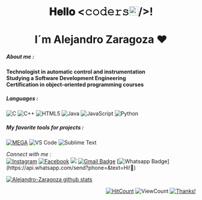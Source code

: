 <h1 align="center">𝐇𝐞𝐥𝐥𝐨 <𝚌𝚘𝚍𝚎𝚛𝚜<img src="https://github.com/TheDudeThatCode/TheDudeThatCode/blob/master/Assets/Earth.gif" width="24px">/>! 
<h1 align="center">I´m Alejandro Zaragoza ❤️  
 
##### About me :
 
<strong>
Technologist in automatic control and instrumentation <br>
Studying a Software Development Engineering <br>
Certification in object-oriented programming courses 
</strong>
 
##### Languages :

![C](https://img.shields.io/badge/-C-000000?style=flat&logo=c)
![C++](https://img.shields.io/badge/-C++-000000?style=flat&logo=c%2B%2B)
![HTML5](https://img.shields.io/badge/-HTML5-000000?style=flat&logo=html5)
![Java](https://img.shields.io/badge/-Java-000000?style=flat&logo=java)
![JavaScript](https://img.shields.io/badge/-JavaScript-000000?style=flat&logo=javascript)
![Python](https://img.shields.io/badge/-Python-000000?style=flat&logo=python)

##### My favorite tools for projects :

[![MEGA](https://img.shields.io/badge/-MEGA-444444?style=flat&logo=mega&logoColor=D9272E)](ttps://github.com/meganz/)
![VS Code](http://img.shields.io/badge/-VS%20Code-007ACC?style=flat-square&logo=visual-studio-code)
![Sublime Text](http://img.shields.io/badge/-Sublime%20Text-3C4858?style=flat-square&logo=sublime-text)

<i>Connect with me :</i><br>
<a href="https://www.instagram.com/alejandro.z.zaragoza/" target="_blank"><img src="https://img.shields.io/badge/Instagram-%23E4405F.svg?&style=flat-square&logo=instagram&logoColor=white" alt="Instagram"></a>
<a href="https://www.facebook.com/daniel.zaragoza.16940/" target="_blank"><img src="https://img.shields.io/badge/Facebook-%231877F2.svg?&style=flat-square&logo=facebook&logoColor=white" alt="Facebook"></a>
<a href="https://www.youtube.com/channel/UCCls9DU-7thPsI-r8KCaQAg"><img src="https://img.shields.io/badge/youtube-%23FF0000?style=flat&logo=youtube&logoColor=white"/></a>
 [![Gmail Badge](https://img.shields.io/badge/-Gmail-c14438?style=flat-square&logo=Gmail&logoColor=white&link=mailto:danizaragoza133gmail.com)](mailto:danizaragoza133@gmail.com)
[![Whatsapp Badge](https://img.shields.io/badge/-Whatsapp-4CA143?style=flat-square&labelColor=4CA143&logo=whatsapp&logoColor=white&link=https://api.whatsapp.com/send?phone=&text=Olá!)](https://api.whatsapp.com/send?phone=&text=Hi!🖖)

<div align="left">


[![Alejandro-Zaragoza github stats](https://github-readme-stats.vercel.app/api?username=Alejandro-Zaragoza&show_icons=true&title_color=2257EA&icon_color=2257EA&bg_color=f7f7f7)](https://github.com/Alejandro-Zaragoza/github-readme-stats)
 
</div>
 
<div align="right">
  
[![HitCount](http://hits.dwyl.com/Alejandro-Zaragoza/Alejandro-Zaragoza.svg)]() 
![ViewCount](https://views.whatilearened.today/views/github/Alejandro-Zaragoza/Alejandro-Zaragoza.svg) 
[![Thanks!](https://img.shields.io/badge/Thanks%20for%20visiting-!-1EAEDB.svg)]()

</div>
